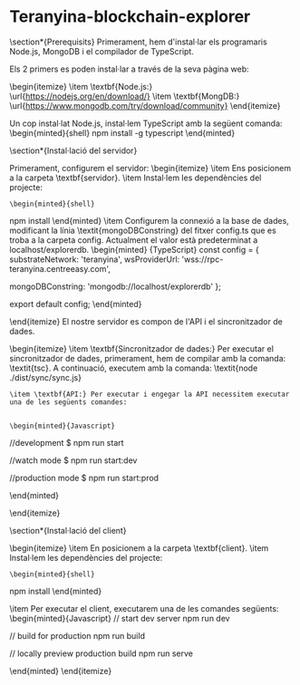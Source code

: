 # Teranyina-blockchain-explorer

\section*{Prerequisits}
Primerament, hem d'instal·lar els programaris Node.js, MongoDB i el compilador de TypeScript.

Els 2 primers es poden instal·lar a través de la seva pàgina web:

\begin{itemize}
    \item \textbf{Node.js:} \url{https://nodejs.org/en/download/}
    \item \textbf{MongDB:} \url{https://www.mongodb.com/try/download/community}
\end{itemize}

Un cop instal·lat Node.js, instal·lem TypeScript amb la següent comanda:
\begin{minted}{shell}
   npm install -g typescript
\end{minted}


\section*{Instal·lació del servidor}

Primerament, configurem el servidor:
\begin{itemize}
\item Ens posicionem a la carpeta \textbf{servidor}.
    \item Instal·lem les dependències del projecte:
   
    \begin{minted}{shell}
   npm install 
\end{minted}
    \item Configurem la connexió a la base de dades, modificant la línia \textit{mongoDBConstring}
del fitxer config.ts que es troba a la carpeta config.  Actualment el valor està predeterminat
a localhost/explorerdb.
\begin{minted} {TypeScript}
const config = {
substrateNetwork: 'teranyina',
wsProviderUrl: 'wss://rpc-teranyina.centreeasy.com',

mongoDBConstring: 'mongodb://localhost/explorerdb'
};

export default config;
    \end{minted}

     
\end{itemize}
 El nostre servidor es compon de l'API i el sincronitzador de dades.

\begin{itemize}
    \item \textbf{Sincronitzador de dades:} Per executar el sincronitzador de dades, primerament, hem de compilar amb la comanda: \textit{tsc}. A continuació, executem amb la comanda: \textit{node ./dist/sync/sync.js}
    
    
    \item \textbf{API:} Per executar i engegar la API necessitem executar una de les següents comandes:

    
    \begin{minted}{Javascript}
//development
$ npm run start

//watch mode
$ npm run start:dev

//production mode
$ npm run start:prod

\end{minted}



\end{itemize}



\section*{Instal·lació del client}

\begin{itemize}
\item En posicionem a la carpeta \textbf{client}.
    \item Instal·lem les dependències del projecte:
   
    \begin{minted}{shell}
   npm install 
\end{minted}

\item  Per executar el client, executarem una de les comandes següents:
        \begin{minted}{Javascript}
// start dev server
npm run dev

// build for production
npm run build

// locally preview production build
npm run serve

\end{minted}
\end{itemize}
